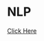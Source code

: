 # NLP

[Click Here](https://drive.google.com/file/d/1xWSyBw_nGz7nXZ0xQIihgcn1GAkRMvdX/view?usp=share_link)
